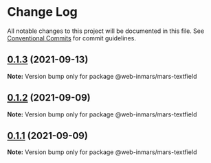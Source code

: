# Change Log

All notable changes to this project will be documented in this file.
See [Conventional Commits](https://conventionalcommits.org) for commit guidelines.

## [0.1.3](https://github.com/MarsGotta/web-inmars/compare/@web-inmars/mars-textfield@0.1.2...@web-inmars/mars-textfield@0.1.3) (2021-09-13)

**Note:** Version bump only for package @web-inmars/mars-textfield





## [0.1.2](https://github.com/MarsGotta/web-inmars/compare/@web-inmars/mars-textfield@0.1.1...@web-inmars/mars-textfield@0.1.2) (2021-09-09)

**Note:** Version bump only for package @web-inmars/mars-textfield





## [0.1.1](https://github.com/MarsGotta/web-inmars/compare/@web-inmars/mars-textfield@0.1.0...@web-inmars/mars-textfield@0.1.1) (2021-09-09)

**Note:** Version bump only for package @web-inmars/mars-textfield

